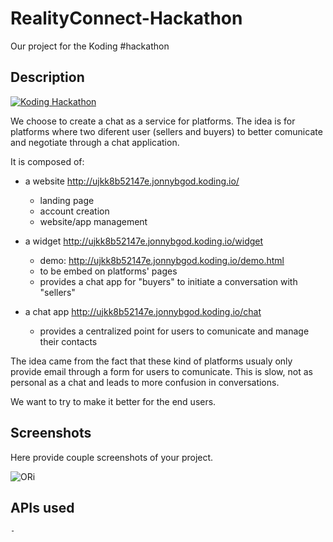RealityConnect-Hackathon
========================

Our project for the Koding #hackathon


## Description

[![Koding Hackathon](/images/badge.png?raw=true "Koding Hackathon")](https://koding.com/Hackathon)

We choose to create a chat as a service for platforms. The idea is for platforms where two diferent user (sellers and buyers) to better comunicate and negotiate through a chat application.

It is composed of:

- a website http://ujkk8b52147e.jonnybgod.koding.io/
	- landing page
	- account creation
	- website/app management

- a widget http://ujkk8b52147e.jonnybgod.koding.io/widget
	- demo: http://ujkk8b52147e.jonnybgod.koding.io/demo.html
	- to be embed on platforms' pages
	- provides a chat app for "buyers" to initiate a conversation with "sellers"

- a chat app http://ujkk8b52147e.jonnybgod.koding.io/chat
	- provides a centralized point for users to comunicate and manage their contacts

The idea came from the fact that these kind of platforms usualy only provide email through a form for users to comunicate. This is slow, not as personal as a chat and leads to more confusion in conversations.

We want to try to make it better for the end users.

## Screenshots

Here provide couple screenshots of your project.

![ORi](http://cl.ly/image/0M0P14363N1I/download/Image%20from%20davidpires.jpg "ORi")

## APIs used

	- 